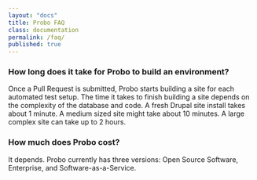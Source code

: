 ```yaml
---
layout: "docs"
title: Probo FAQ
class: documentation
permalink: /faq/
published: true
---
```

### How long does it take for Probo to build an environment?
Once a Pull Request is submitted, Probo starts building a site for each automated test setup. The time it takes to finish building a site depends on the complexity of the database and code. A fresh Drupal site install takes about 1 minute. A medium sized site might take about 10 minutes. A large complex site can take up to 2 hours.

### How much does Probo cost?
It depends. Probo currently has three versions: Open Source Software, Enterprise, and Software-as-a-Service.
